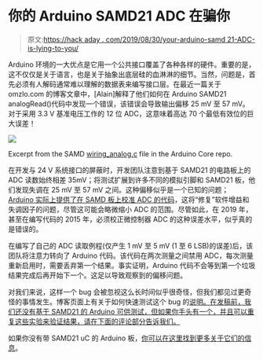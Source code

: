 # 你的 Arduino SAMD21 ADC 在骗你

> 原文:[https://hack aday . com/2019/08/30/your-arduino-samd 21-ADC-is-lying-to-you/](https://hackaday.com/2019/08/30/your-arduino-samd21-adc-is-lying-to-you/)

Arduino 环境的一大优点是它用一个公共接口覆盖了各种各样的硬件。重要的是，这不仅仅是关于语言，也是关于抽象出底层硅的血淋淋的细节。当然，问题是，首先必须有人解码通常难以理解的数据表来编写接口层。在最近一篇关于 omzlo.com 的博客文章中，[Alain]解释了他们如何在 Arduino SAMD21 analogRead()代码中发现一个错误，该错误会导致输出偏移 25 mV 至 57 mV。对于采用 3.3 V 基准电压工作的 12 位 ADC，这意味着高达 70 个最低有效位的巨大误差！

![](../Images/0ec080d65e48142dbf89d2b45c476c2d.png)

Excerpt from the SAMD [wiring_analog.c](https://github.com/arduino/ArduinoCore-samd/blob/master/cores/arduino/wiring_analog.c) file in the Arduino Core repo.

在开发与 24 V 系统接口的屏蔽时，开发团队注意到基于 SAMD21 的电路板上的 ADC 读数始终相差 35mV；将测试扩展到许多不同的模拟引脚和 SAMD21 板，他们发现失调在 25 mV 至 57 mV 之间。这种偏移似乎是一个已知的问题； [Arduino 实际上提供了在 SAMD 板上校准 ADC 的代码](https://github.com/arduino/ArduinoCore-samd/blob/master/libraries/SAMD_AnalogCorrection/examples/CorrectADCResponse/CorrectADCResponse.ino)，这将“修复”软件增益和失调因子的问题，尽管这可能会略微缩小 ADC 的范围。尽管如此，在 2019 年，甚至在编写代码的 2015 年，必须校正微控制器 ADC 的这种误差水平，似乎真的是错误的。

在编写了自己的 ADC 读取例程(仅产生 1 mV 至 5 mV (1 至 6 LSB)的误差)后，该团队将注意力转向了 Arduino 代码。该代码在两次测量之间禁用 ADC，每次测量重新启用时，需要丢弃第一个结果。事实证明，Arduino 代码不会等到第一个垃圾结果完成后再开始下一个。这足以导致观察到的偏移问题。

对我们来说，这样一个 bug 会被忽视这么长时间似乎很奇怪，但我们都见过更奇怪的事情发生。博客页面上有关于如何快速测试这个 bug 的[说明。在发稿前，我们还没有基于 SAMD21 的 Arduino 可供测试，但如果你手头有一个，并且可以重复这些实验来验证结果，请在下面的评论部分告诉我们。](https://www.omzlo.com/articles/your-arduino-samd21-adc-is-wrong-did-you-notice)

如果你没有带 SAMD21 uC 的 Arduino 板，[你可以在这里找到更多关于它们的信息](https://hackaday.com/2014/05/15/introducing-the-arduino-zero/)。